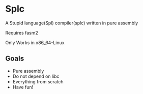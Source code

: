 # Splc
A Stupid language(Spl) compiler(splc) written in pure assembly

Requires fasm2

Only Works in x86_64-Linux

## Goals
  * Pure assembly 
  * Do not depend on libc
  * Everything from scratch
  * Have fun!
